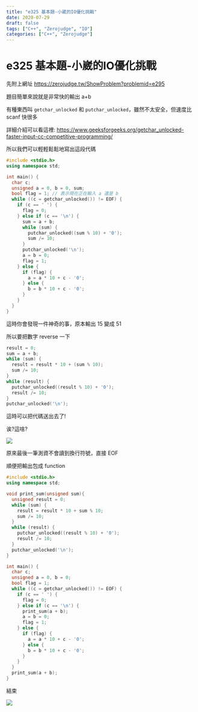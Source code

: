 ```yaml
---
title: "e325 基本題-小崴的IO優化挑戰"
date: 2020-07-29
draft: false
tags: ["C++", "Zerojudge", "IO"]
categories: ["C++", "Zerojudge"]
---
```


# e325 基本題-小崴的IO優化挑戰

先附上網址 https://zerojudge.tw/ShowProblem?problemid=e295

題目簡單來說就是非常快的輸出 a+b

有種東西叫 `getchar_unlocked` 和 `putchar_unlocked`，雖然不太安全，但速度比 scanf 快很多

詳細介紹可以看這裡: https://www.geeksforgeeks.org/getchar_unlocked-faster-input-cc-competitive-programming/

所以我們可以輕輕鬆鬆地寫出這段代碼

```c++
#include <stdio.h>
using namespace std;

int main() {
  char c;
  unsigned a = 0, b = 0, sum;
  bool flag = 1; // 表示現在正在輸入 a 還是 b
  while ((c = getchar_unlocked()) != EOF) {
    if (c == ' ') {
      flag = 0;
    } else if (c == '\n') {
      sum = a + b;
      while (sum) {
        putchar_unlocked((sum % 10) + '0');
        sum /= 10;
      }
      putchar_unlocked('\n');
      a = b = 0;
      flag = 1;
    } else {
      if (flag) {
        a = a * 10 + c - '0';
      } else {
        b = b * 10 + c - '0';
      }
    }
  }
}
```

這時你會發現一件神奇的事，原本輸出 15 變成 51

所以要把數字 reverse 一下

```c++
result = 0;
sum = a + b;
while (sum) {
  result = result * 10 + (sum % 10);
  sum /= 10;
}
while (result) {
  putchar_unlocked((result % 10) + '0');
  result /= 10;
}
putchar_unlocked('\n');
```

這時可以把代碼送出去了!

诶?這啥?

![](/img/e325-基本題-小崴的IO優化挑戰/WA.png)

原來最後一筆測資不會讀到換行符號，直接 EOF

順便把輸出包成 function

```c++
#include <stdio.h>
using namespace std;

void print_sum(unsigned sum){
  unsigned result = 0;
  while (sum) {
    result = result * 10 + sum % 10;
    sum /= 10;
  }
  while (result) {
    putchar_unlocked((result % 10) + '0');
    result /= 10;
  }
  putchar_unlocked('\n');
}

int main() {
  char c;
  unsigned a = 0, b = 0;
  bool flag = 1;
  while ((c = getchar_unlocked()) != EOF) {
    if (c == ' ') {
      flag = 0;
    } else if (c == '\n') {
      print_sum(a + b);
      a = b = 0;
      flag = 1;
    } else {
      if (flag) {
        a = a * 10 + c - '0';
      } else {
        b = b * 10 + c - '0';
      }
    }
  }
  print_sum(a + b);
}
```

結束

![](/img/e325-基本題-小崴的IO優化挑戰/AC.png)
